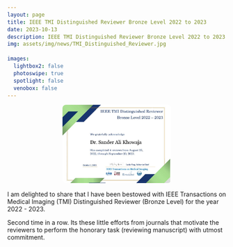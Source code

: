 ```yaml
---
layout: page
title: IEEE TMI Distinguished Reviewer Bronze Level 2022 to 2023
date: 2023-10-13
description: IEEE TMI Distinguished Reviewer Bronze Level 2022 to 2023
img: assets/img/news/TMI_Distinguished_Reviewer.jpg

images:
  lightbox2: false
  photoswipe: true
  spotlight: false
  venobox: false
---
```


<div style="display: flex; justify-content: center; align-items: center;">
  <div class="pswp-gallery pswp-gallery--single-column" id="gallery--news" style="display: flex; gap: 10px; flex-wrap: wrap; justify-content: center;">
    <a href="/assets/img/news/TMI_Distinguished_Reviewer.jpg"
      data-pswp-width="1200"
      data-pswp-height="800"
      target="_blank">
      <img src="/assets/img/news/TMI_Distinguished_Reviewer.jpg" 
           alt="TMI Distinguished Reviewer" 
           style="width: 250px; height: 180px; object-fit: cover; border-radius: 8px;" />
    </a>
    
  </div>
</div>

I am delighted to share that I have been bestowed with IEEE Transactions on Medical Imaging (TMI) Distinguished Reviewer (Bronze Level) for the year 2022 - 2023. 

Second time in a row. Its these little efforts from journals that motivate the reviewers to perform the honorary task (reviewing manuscript) with utmost commitment.
